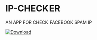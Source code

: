 # IP-CHECKER
AN APP FOR CHECK FACEBOOK SPAM IP

[![Download](https://custom-icon-badges.herokuapp.com/badge/-Download-red?style=for-the-badge&logo=download&logoColor=green "Download")](https://github.com/Mr-Beta-Version/IP-CHECKER/releases/download/Testing/IP.CHECKER.apk)
